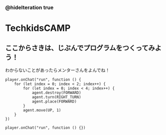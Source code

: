 ### @hideIteration true
# TechkidsCAMP

## ここからさきは、じぶんでプログラムをつくってみよう！
わからないことがあったらメンターさんをよんでね！

```ghost
player.onChat("run", function () {
    for (let index = 0; index < 2; index++) {
        for (let index = 0; index < 4; index++) {
            agent.destroy(FORWARD)
            agent.turn(RIGHT_TURN)
            agent.place(FORWARD)
        }
        agent.move(UP, 1)
    }
})

```

```template
player.onChat("run", function () {})

```